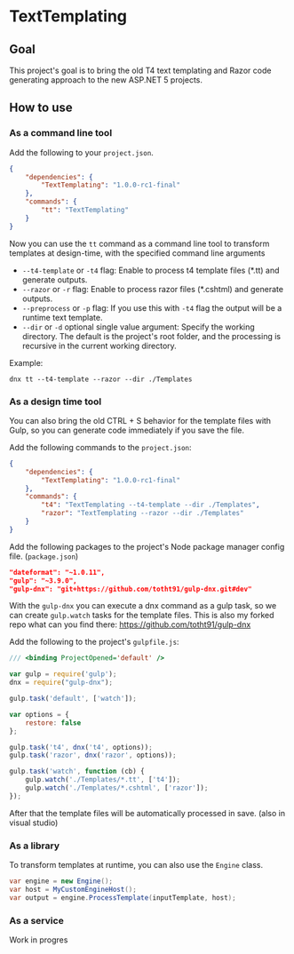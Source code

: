 # TextTemplating
## Goal
This project's goal is to bring the old T4 text templating and Razor code generating approach to the new ASP.NET 5 projects.

## How to use
### As a command line tool
Add the following to your `project.json`.

```JSON
{
    "dependencies": {
        "TextTemplating": "1.0.0-rc1-final"
    },
    "commands": {
        "tt": "TextTemplating"
    }
}
```

Now you can use the `tt` command as a command line tool to transform templates at design-time, with the specified command line arguments   

- `--t4-template` or `-t4` flag: Enable to process t4 template files (*.tt) and generate outputs.
- `--razor` or `-r` flag: Enable to process razor files (*.cshtml) and generate outputs.
- `--preprocess` or `-p` flag: If you use this with `-t4` flag the output will be a runtime text template.
- `--dir` or `-d` optional single value argument: Specify the working directory. The default is the project's root folder, and the processing is recursive in the current working directory.

Example:
```Batchfile
dnx tt --t4-template --razor --dir ./Templates
```

### As a design time tool
You can also bring the old CTRL + S behavior for the template files with Gulp, so you can generate code immediately if you save the file.

Add the following commands to the `project.json`:

```JSON
{
    "dependencies": {
        "TextTemplating": "1.0.0-rc1-final"
    },
    "commands": {
        "t4": "TextTemplating --t4-template --dir ./Templates",
        "razor": "TextTemplating --razor --dir ./Templates"
    }
}
```

Add the following packages to the project's Node package manager config file. (`package.json`)

```JSON
"dateformat": "~1.0.11",
"gulp": "~3.9.0",
"gulp-dnx": "git+https://github.com/totht91/gulp-dnx.git#dev"
```
With the `gulp-dnx` you can execute a dnx command as a gulp task, so we can create `gulp.watch` tasks for the template files. This is also my forked repo what can you find there: https://github.com/totht91/gulp-dnx

Add the following to the project's `gulpfile.js`:
```JavaScript
/// <binding ProjectOpened='default' />

var gulp = require('gulp');
dnx = require("gulp-dnx");

gulp.task('default', ['watch']);

var options = {
    restore: false
};

gulp.task('t4', dnx('t4', options));
gulp.task('razor', dnx('razor', options));

gulp.task('watch', function (cb) {
    gulp.watch('./Templates/*.tt', ['t4']);
    gulp.watch('./Templates/*.cshtml', ['razor']);
});
```

After that the template files will be automatically processed in save. (also in visual studio) 


### As a library
To transform templates at runtime, you can also use the `Engine` class.

```C#
var engine = new Engine();
var host = MyCustomEngineHost();
var output = engine.ProcessTemplate(inputTemplate, host);
```

### As a service
Work in progres
